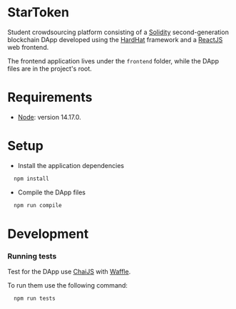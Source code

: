 # StarToken

Student crowdsourcing platform consisting of a [Solidity](https://docs.soliditylang.org/en/v0.8.7/) second-generation
blockchain DApp developed using the [HardHat](https://hardhat.org/) framework and a [ReactJS](https://reactjs.org/) web
frontend.

The frontend application lives under the `frontend` folder, while the DApp files are in the project's root.

# Requirements

- [Node](https://nodejs.org/en/): version 14.17.0.

# Setup

- Install the application dependencies

```bash
  npm install
```

- Compile the DApp files

```bash
  npm run compile
```

# Development

### Running tests

Test for the DApp use [ChaiJS](https://www.chaijs.com/) with [Waffle](https://getwaffle.io/).

To run them use the following command:
```bash
  npm run tests
```